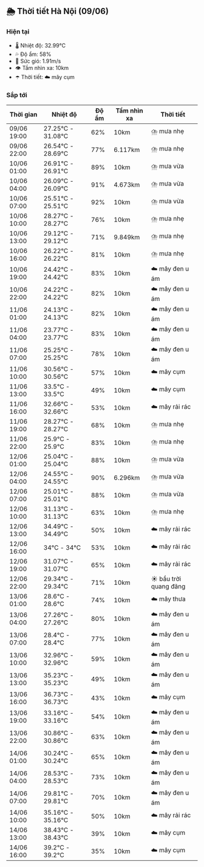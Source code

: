 ## 🌦️ Thời tiết Hà Nội (09/06)

### Hiện tại

- 🌡️ Nhiệt độ: 32.99℃
- 💦 Độ ẩm: 58%
- 💨 Sức gió: 1.91m/s
- 👁️ Tầm nhìn xa: 10km
- ☂️ Thời tiết: ☁️ mây cụm

### Sắp tới

| Thời gian | Nhiệt độ | Độ ẩm | Tầm nhìn xa | Thời tiết |
| --- | --- | --- | --- | --- |
| 09/06 19:00 | 27.25℃ - 31.08℃ | 62% | 10km | ⛈️ mưa nhẹ |
| 09/06 22:00 | 26.54℃ - 28.69℃ | 77% | 6.117km | ⛈️ mưa nhẹ |
| 10/06 01:00 | 26.91℃ - 26.91℃ | 89% | 10km | ⛈️ mưa vừa |
| 10/06 04:00 | 26.09℃ - 26.09℃ | 91% | 4.673km | ⛈️ mưa vừa |
| 10/06 07:00 | 25.51℃ - 25.51℃ | 92% | 10km | ⛈️ mưa vừa |
| 10/06 10:00 | 28.27℃ - 28.27℃ | 76% | 10km | ⛈️ mưa nhẹ |
| 10/06 13:00 | 29.12℃ - 29.12℃ | 71% | 9.849km | ⛈️ mưa nhẹ |
| 10/06 16:00 | 26.22℃ - 26.22℃ | 81% | 10km | ⛈️ mưa nhẹ |
| 10/06 19:00 | 24.42℃ - 24.42℃ | 83% | 10km | ☁️ mây đen u ám |
| 10/06 22:00 | 24.22℃ - 24.22℃ | 82% | 10km | ☁️ mây đen u ám |
| 11/06 01:00 | 24.13℃ - 24.13℃ | 82% | 10km | ☁️ mây đen u ám |
| 11/06 04:00 | 23.77℃ - 23.77℃ | 83% | 10km | ☁️ mây đen u ám |
| 11/06 07:00 | 25.25℃ - 25.25℃ | 78% | 10km | ☁️ mây đen u ám |
| 11/06 10:00 | 30.56℃ - 30.56℃ | 57% | 10km | ☁️ mây cụm |
| 11/06 13:00 | 33.5℃ - 33.5℃ | 49% | 10km | ☁️ mây cụm |
| 11/06 16:00 | 32.66℃ - 32.66℃ | 53% | 10km | ☁️ mây rải rác |
| 11/06 19:00 | 28.27℃ - 28.27℃ | 68% | 10km | ⛈️ mưa nhẹ |
| 11/06 22:00 | 25.9℃ - 25.9℃ | 83% | 10km | ⛈️ mưa nhẹ |
| 12/06 01:00 | 25.04℃ - 25.04℃ | 88% | 10km | ⛈️ mưa vừa |
| 12/06 04:00 | 24.55℃ - 24.55℃ | 90% | 6.296km | ⛈️ mưa vừa |
| 12/06 07:00 | 25.01℃ - 25.01℃ | 88% | 10km | ⛈️ mưa vừa |
| 12/06 10:00 | 31.13℃ - 31.13℃ | 63% | 10km | ⛈️ mưa nhẹ |
| 12/06 13:00 | 34.49℃ - 34.49℃ | 50% | 10km | ☁️ mây rải rác |
| 12/06 16:00 | 34℃ - 34℃ | 53% | 10km | ☁️ mây rải rác |
| 12/06 19:00 | 31.07℃ - 31.07℃ | 65% | 10km | ☁️ mây rải rác |
| 12/06 22:00 | 29.34℃ - 29.34℃ | 71% | 10km | ☀️ bầu trời quang đãng |
| 13/06 01:00 | 28.6℃ - 28.6℃ | 74% | 10km | ☁️ mây thưa |
| 13/06 04:00 | 27.26℃ - 27.26℃ | 80% | 10km | ☁️ mây đen u ám |
| 13/06 07:00 | 28.4℃ - 28.4℃ | 77% | 10km | ☁️ mây đen u ám |
| 13/06 10:00 | 32.96℃ - 32.96℃ | 59% | 10km | ☁️ mây đen u ám |
| 13/06 13:00 | 35.23℃ - 35.23℃ | 49% | 10km | ☁️ mây đen u ám |
| 13/06 16:00 | 36.73℃ - 36.73℃ | 43% | 10km | ☁️ mây cụm |
| 13/06 19:00 | 33.16℃ - 33.16℃ | 54% | 10km | ☁️ mây đen u ám |
| 13/06 22:00 | 30.86℃ - 30.86℃ | 63% | 10km | ☁️ mây đen u ám |
| 14/06 01:00 | 30.24℃ - 30.24℃ | 65% | 10km | ☁️ mây đen u ám |
| 14/06 04:00 | 28.53℃ - 28.53℃ | 73% | 10km | ☁️ mây đen u ám |
| 14/06 07:00 | 29.81℃ - 29.81℃ | 70% | 10km | ☁️ mây đen u ám |
| 14/06 10:00 | 35.16℃ - 35.16℃ | 50% | 10km | ☁️ mây rải rác |
| 14/06 13:00 | 38.43℃ - 38.43℃ | 39% | 10km | ☁️ mây cụm |
| 14/06 16:00 | 39.2℃ - 39.2℃ | 35% | 10km | ☁️ mây cụm |
